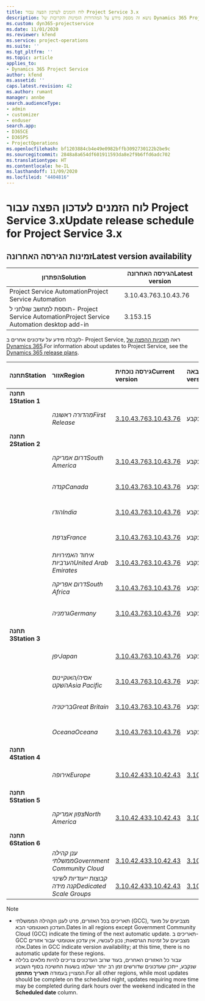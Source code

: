 ```yaml
---
title: לוח הזמנים לעדכון הפצה עבור Project Service 3.x
description: נושא זה מספק מידע על המהדורות הזמינות והקרובות של Dynamics 365 Project Service Automation.
ms.custom: dyn365-projectservice
ms.date: 11/01/2020
ms.reviewer: kfend
ms.service: project-operations
ms.suite: ''
ms.tgt_pltfrm: ''
ms.topic: article
applies_to:
- Dynamics 365 Project Service
author: kfend
ms.assetid: ''
caps.latest.revision: 42
ms.author: rumant
manager: annbe
search.audienceType:
- admin
- customizer
- enduser
search.app:
- D365CE
- D365PS
- ProjectOperations
ms.openlocfilehash: bf1203884cb4e49e0982bffb3092730122b2be9c
ms.sourcegitcommit: 2848a8a654df601911593da8e2f9b6ffd6adc702
ms.translationtype: HT
ms.contentlocale: he-IL
ms.lasthandoff: 11/09/2020
ms.locfileid: "4404816"
---
```

# <a name="update-release-schedule-for-project-service-3x"></a><span data-ttu-id="9a8e9-103">לוח הזמנים לעדכון הפצה עבור Project Service 3.x</span><span class="sxs-lookup"><span data-stu-id="9a8e9-103">Update release schedule for Project Service 3.x</span></span>

## <a name="latest-version-availability"></a><span data-ttu-id="9a8e9-104">זמינות הגירסה האחרונה</span><span class="sxs-lookup"><span data-stu-id="9a8e9-104">Latest version availability</span></span>

| <span data-ttu-id="9a8e9-105">הפתרון</span><span class="sxs-lookup"><span data-stu-id="9a8e9-105">Solution</span></span>  | <span data-ttu-id="9a8e9-106">הגירסה האחרונה</span><span class="sxs-lookup"><span data-stu-id="9a8e9-106">Latest version</span></span> |
|-------|----|
| <span data-ttu-id="9a8e9-107">Project Service Automation</span><span class="sxs-lookup"><span data-stu-id="9a8e9-107">Project Service Automation</span></span>    | <span data-ttu-id="9a8e9-108">3.10.43.76</span><span class="sxs-lookup"><span data-stu-id="9a8e9-108">3.10.43.76</span></span> |
| <span data-ttu-id="9a8e9-109">תוספת למחשב שולחני ל- Project Service Automation</span><span class="sxs-lookup"><span data-stu-id="9a8e9-109">Project Service Automation desktop add-in</span></span>                | <span data-ttu-id="9a8e9-110">3.15</span><span class="sxs-lookup"><span data-stu-id="9a8e9-110">3.15</span></span>          |

<span data-ttu-id="9a8e9-111">לקבלת מידע על עדכונים אחרים ב- Project Service, ראה [תוכניות ההפצה של Dynamics 365](https://docs.microsoft.com/dynamics365/release-plans/).</span><span class="sxs-lookup"><span data-stu-id="9a8e9-111">For information about updates to Project Service, see the [Dynamics 365 release plans](https://docs.microsoft.com/dynamics365/release-plans/).</span></span> 

| <span data-ttu-id="9a8e9-112">תחנה</span><span class="sxs-lookup"><span data-stu-id="9a8e9-112">Station</span></span>  | <span data-ttu-id="9a8e9-113">אזור</span><span class="sxs-lookup"><span data-stu-id="9a8e9-113">Region</span></span> | <span data-ttu-id="9a8e9-114">גירסה נוכחית</span><span class="sxs-lookup"><span data-stu-id="9a8e9-114">Current version</span></span> | <span data-ttu-id="9a8e9-115">הגירסה הבאה</span><span class="sxs-lookup"><span data-stu-id="9a8e9-115">Next version</span></span> |  <span data-ttu-id="9a8e9-116">תאריך מתוזמן</span><span class="sxs-lookup"><span data-stu-id="9a8e9-116">Scheduled date</span></span>
| :---   | :---   | :---   | :---   |:---   |         
|<span data-ttu-id="9a8e9-117"><strong>תחנה 1</strong></span><span class="sxs-lookup"><span data-stu-id="9a8e9-117"><strong>Station 1</strong></span></span> | |  |  | |
| | <span data-ttu-id="9a8e9-118"><i>מהדורה ראשונה</i></span><span class="sxs-lookup"><span data-stu-id="9a8e9-118"><i>First Release</i></span></span> | [<span data-ttu-id="9a8e9-119">3.10.43.76</span><span class="sxs-lookup"><span data-stu-id="9a8e9-119">3.10.43.76</span></span>](whats-new-ur-25.md) | <span data-ttu-id="9a8e9-120">טרם נקבע</span><span class="sxs-lookup"><span data-stu-id="9a8e9-120">TBD</span></span> | <span data-ttu-id="9a8e9-121">20 בנובמבר 2020</span><span class="sxs-lookup"><span data-stu-id="9a8e9-121">November 20, 2020</span></span>
|<span data-ttu-id="9a8e9-122"><strong>תחנה 2</strong></span><span class="sxs-lookup"><span data-stu-id="9a8e9-122"><strong>Station 2</strong></span></span> | |  |  | |
| | <span data-ttu-id="9a8e9-123"><i>דרום אמריקה</i></span><span class="sxs-lookup"><span data-stu-id="9a8e9-123"><i>South America</i></span></span> | [<span data-ttu-id="9a8e9-124">3.10.43.76</span><span class="sxs-lookup"><span data-stu-id="9a8e9-124">3.10.43.76</span></span>](whats-new-ur-25.md) | <span data-ttu-id="9a8e9-125">טרם נקבע</span><span class="sxs-lookup"><span data-stu-id="9a8e9-125">TBD</span></span> | <span data-ttu-id="9a8e9-126">27 בנובמבר 2020</span><span class="sxs-lookup"><span data-stu-id="9a8e9-126">November 27, 2020</span></span>
| | <span data-ttu-id="9a8e9-127"><i>קנדה</i></span><span class="sxs-lookup"><span data-stu-id="9a8e9-127"><i>Canada</i></span></span> | [<span data-ttu-id="9a8e9-128">3.10.43.76</span><span class="sxs-lookup"><span data-stu-id="9a8e9-128">3.10.43.76</span></span>](whats-new-ur-25.md) | <span data-ttu-id="9a8e9-129">טרם נקבע</span><span class="sxs-lookup"><span data-stu-id="9a8e9-129">TBD</span></span> | <span data-ttu-id="9a8e9-130">27 בנובמבר 2020</span><span class="sxs-lookup"><span data-stu-id="9a8e9-130">November 27, 2020</span></span> 
| | <span data-ttu-id="9a8e9-131"><i>הודו</i></span><span class="sxs-lookup"><span data-stu-id="9a8e9-131"><i>India</i></span></span> | [<span data-ttu-id="9a8e9-132">3.10.43.76</span><span class="sxs-lookup"><span data-stu-id="9a8e9-132">3.10.43.76</span></span>](whats-new-ur-25.md) | <span data-ttu-id="9a8e9-133">טרם נקבע</span><span class="sxs-lookup"><span data-stu-id="9a8e9-133">TBD</span></span> | <span data-ttu-id="9a8e9-134">27 בנובמבר 2020</span><span class="sxs-lookup"><span data-stu-id="9a8e9-134">November 27, 2020</span></span>
| | <span data-ttu-id="9a8e9-135"><i>צרפת</i></span><span class="sxs-lookup"><span data-stu-id="9a8e9-135"><i>France</i></span></span> | [<span data-ttu-id="9a8e9-136">3.10.43.76</span><span class="sxs-lookup"><span data-stu-id="9a8e9-136">3.10.43.76</span></span>](whats-new-ur-25.md) | <span data-ttu-id="9a8e9-137">טרם נקבע</span><span class="sxs-lookup"><span data-stu-id="9a8e9-137">TBD</span></span> | <span data-ttu-id="9a8e9-138">27 בנובמבר 2020</span><span class="sxs-lookup"><span data-stu-id="9a8e9-138">November 27, 2020</span></span>
| | <span data-ttu-id="9a8e9-139"><i>איחוד האמירויות הערביות</i></span><span class="sxs-lookup"><span data-stu-id="9a8e9-139"><i>United Arab Emirates</i></span></span> | [<span data-ttu-id="9a8e9-140">3.10.43.76</span><span class="sxs-lookup"><span data-stu-id="9a8e9-140">3.10.43.76</span></span>](whats-new-ur-25.md) | <span data-ttu-id="9a8e9-141">טרם נקבע</span><span class="sxs-lookup"><span data-stu-id="9a8e9-141">TBD</span></span> | <span data-ttu-id="9a8e9-142">27 בנובמבר 2020</span><span class="sxs-lookup"><span data-stu-id="9a8e9-142">November 27, 2020</span></span>
| | <span data-ttu-id="9a8e9-143"><i>דרום אפריקה</i></span><span class="sxs-lookup"><span data-stu-id="9a8e9-143"><i>South Africa</i></span></span> | [<span data-ttu-id="9a8e9-144">3.10.43.76</span><span class="sxs-lookup"><span data-stu-id="9a8e9-144">3.10.43.76</span></span>](whats-new-ur-25.md) | <span data-ttu-id="9a8e9-145">טרם נקבע</span><span class="sxs-lookup"><span data-stu-id="9a8e9-145">TBD</span></span> | <span data-ttu-id="9a8e9-146">27 בנובמבר 2020</span><span class="sxs-lookup"><span data-stu-id="9a8e9-146">November 27, 2020</span></span>
| | <span data-ttu-id="9a8e9-147"><i>גרמניה</i></span><span class="sxs-lookup"><span data-stu-id="9a8e9-147"><i>Germany</i></span></span> | [<span data-ttu-id="9a8e9-148">3.10.43.76</span><span class="sxs-lookup"><span data-stu-id="9a8e9-148">3.10.43.76</span></span>](whats-new-ur-25.md) | <span data-ttu-id="9a8e9-149">טרם נקבע</span><span class="sxs-lookup"><span data-stu-id="9a8e9-149">TBD</span></span> | <span data-ttu-id="9a8e9-150">27 בנובמבר 2020</span><span class="sxs-lookup"><span data-stu-id="9a8e9-150">November 27, 2020</span></span>
|<span data-ttu-id="9a8e9-151"><strong>תחנה 3</strong></span><span class="sxs-lookup"><span data-stu-id="9a8e9-151"><strong>Station 3</strong></span></span> | |  |  | |
| | <span data-ttu-id="9a8e9-152"><i>יפן</i></span><span class="sxs-lookup"><span data-stu-id="9a8e9-152"><i>Japan</i></span></span> | [<span data-ttu-id="9a8e9-153">3.10.43.76</span><span class="sxs-lookup"><span data-stu-id="9a8e9-153">3.10.43.76</span></span>](whats-new-ur-25.md) | <span data-ttu-id="9a8e9-154">טרם נקבע</span><span class="sxs-lookup"><span data-stu-id="9a8e9-154">TBD</span></span> | <span data-ttu-id="9a8e9-155">11 בדצמבר, 2020</span><span class="sxs-lookup"><span data-stu-id="9a8e9-155">December 11, 2020</span></span>
| | <span data-ttu-id="9a8e9-156"><i>אסיה/האוקיינוס השקט</i></span><span class="sxs-lookup"><span data-stu-id="9a8e9-156"><i>Asia Pacific</i></span></span> | [<span data-ttu-id="9a8e9-157">3.10.43.76</span><span class="sxs-lookup"><span data-stu-id="9a8e9-157">3.10.43.76</span></span>](whats-new-ur-25.md) | <span data-ttu-id="9a8e9-158">טרם נקבע</span><span class="sxs-lookup"><span data-stu-id="9a8e9-158">TBD</span></span> | <span data-ttu-id="9a8e9-159">11 בדצמבר, 2020</span><span class="sxs-lookup"><span data-stu-id="9a8e9-159">December 11, 2020</span></span>
| | <span data-ttu-id="9a8e9-160"><i>בריטניה</i></span><span class="sxs-lookup"><span data-stu-id="9a8e9-160"><i>Great Britain</i></span></span> | [<span data-ttu-id="9a8e9-161">3.10.43.76</span><span class="sxs-lookup"><span data-stu-id="9a8e9-161">3.10.43.76</span></span>](whats-new-ur-25.md) | <span data-ttu-id="9a8e9-162">טרם נקבע</span><span class="sxs-lookup"><span data-stu-id="9a8e9-162">TBD</span></span> | <span data-ttu-id="9a8e9-163">11 בדצמבר, 2020</span><span class="sxs-lookup"><span data-stu-id="9a8e9-163">December 11, 2020</span></span>
| | <span data-ttu-id="9a8e9-164"><i>Oceana</i></span><span class="sxs-lookup"><span data-stu-id="9a8e9-164"><i>Oceana</i></span></span> | [<span data-ttu-id="9a8e9-165">3.10.43.76</span><span class="sxs-lookup"><span data-stu-id="9a8e9-165">3.10.43.76</span></span>](whats-new-ur-25.md) | <span data-ttu-id="9a8e9-166">טרם נקבע</span><span class="sxs-lookup"><span data-stu-id="9a8e9-166">TBD</span></span> | <span data-ttu-id="9a8e9-167">11 בדצמבר, 2020</span><span class="sxs-lookup"><span data-stu-id="9a8e9-167">December 11, 2020</span></span>
|<span data-ttu-id="9a8e9-168"><strong>תחנה 4</strong></span><span class="sxs-lookup"><span data-stu-id="9a8e9-168"><strong>Station 4</strong></span></span> | |  |  | |
| | <span data-ttu-id="9a8e9-169"><i>אירופה</i></span><span class="sxs-lookup"><span data-stu-id="9a8e9-169"><i>Europe</i></span></span> |[<span data-ttu-id="9a8e9-170">3.10.42.43</span><span class="sxs-lookup"><span data-stu-id="9a8e9-170">3.10.42.43</span></span>](whats-new-ur-24.md) | [<span data-ttu-id="9a8e9-171">3.10.43.76</span><span class="sxs-lookup"><span data-stu-id="9a8e9-171">3.10.43.76</span></span>](whats-new-ur-25.md) | <span data-ttu-id="9a8e9-172">13 בנובמבר 2020</span><span class="sxs-lookup"><span data-stu-id="9a8e9-172">November 13, 2020</span></span>
|<span data-ttu-id="9a8e9-173"><strong>תחנה 5</strong></span><span class="sxs-lookup"><span data-stu-id="9a8e9-173"><strong>Station 5</strong></span></span> | |  |  | |
| | <span data-ttu-id="9a8e9-174"><i>צפון אמריקה</i></span><span class="sxs-lookup"><span data-stu-id="9a8e9-174"><i>North America</i></span></span> |[<span data-ttu-id="9a8e9-175">3.10.42.43</span><span class="sxs-lookup"><span data-stu-id="9a8e9-175">3.10.42.43</span></span>](whats-new-ur-24.md) | [<span data-ttu-id="9a8e9-176">3.10.43.76</span><span class="sxs-lookup"><span data-stu-id="9a8e9-176">3.10.43.76</span></span>](whats-new-ur-25.md) | <span data-ttu-id="9a8e9-177">20 בנובמבר 2020</span><span class="sxs-lookup"><span data-stu-id="9a8e9-177">November 20, 2020</span></span>
|<span data-ttu-id="9a8e9-178"><strong>תחנה 6</strong></span><span class="sxs-lookup"><span data-stu-id="9a8e9-178"><strong>Station 6</strong></span></span> | |  |  | |
| | <span data-ttu-id="9a8e9-179"><i>ענן קהילה ממשלתי‬</i></span><span class="sxs-lookup"><span data-stu-id="9a8e9-179"><i>Government Community Cloud</i></span></span> |[<span data-ttu-id="9a8e9-180">3.10.42.43</span><span class="sxs-lookup"><span data-stu-id="9a8e9-180">3.10.42.43</span></span>](whats-new-ur-24.md) | [<span data-ttu-id="9a8e9-181">3.10.43.76</span><span class="sxs-lookup"><span data-stu-id="9a8e9-181">3.10.43.76</span></span>](whats-new-ur-25.md) | <span data-ttu-id="9a8e9-182">20 בנובמבר 2020</span><span class="sxs-lookup"><span data-stu-id="9a8e9-182">November 20, 2020</span></span>
| | <span data-ttu-id="9a8e9-183"><i>קבוצות ייעודיות לשינוי קנה מידה</i></span><span class="sxs-lookup"><span data-stu-id="9a8e9-183"><i>Dedicated Scale Groups</i></span></span> |[<span data-ttu-id="9a8e9-184">3.10.42.43</span><span class="sxs-lookup"><span data-stu-id="9a8e9-184">3.10.42.43</span></span>](whats-new-ur-24.md) | [<span data-ttu-id="9a8e9-185">3.10.43.76</span><span class="sxs-lookup"><span data-stu-id="9a8e9-185">3.10.43.76</span></span>](whats-new-ur-25.md) | <span data-ttu-id="9a8e9-186">27 בנובמבר 2020</span><span class="sxs-lookup"><span data-stu-id="9a8e9-186">November 27, 2020</span></span>

>[!Note]
> - <span data-ttu-id="9a8e9-187">תאריכים בכל האזורים, פרט לענן הקהילה הממשלתי (GCC), מצביעים על מועד העדכון האוטומטי הבא.</span><span class="sxs-lookup"><span data-stu-id="9a8e9-187">Dates in all regions except Government Community Cloud (GCC) indicate the timing of the next automatic update.</span></span> <span data-ttu-id="9a8e9-188">תאריכים ב- GCC מצביעים על זמינות הגרסאות; נכון לעכשיו, אין עדכון אוטומטי עבור אזורים אלה.</span><span class="sxs-lookup"><span data-stu-id="9a8e9-188">Dates in GCC indicate version availability; at this time, there is no automatic update for these regions.</span></span>
> - <span data-ttu-id="9a8e9-189">עבור כל האזורים האחרים, בעוד שרוב העדכונים צריכים להיות מלאים בלילה שנקבע, ייתכן שעדכונים שדורשים זמן רב יותר יושלמו בשעות החשיכה בסוף השבוע המצויין בעמודה **תאריך מתוזמן**.</span><span class="sxs-lookup"><span data-stu-id="9a8e9-189">For all other regions, while most updates should be complete on the scheduled night, updates requiring more time may be completed during dark hours over the weekend indicated in the **Scheduled date** column.</span></span>
